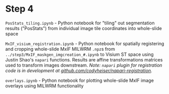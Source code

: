 # Step 4

`PosStats_tiling.ipynb` - Python notebook for "tiling" out segmentation results ("PosStats") from individual image tile coordinates into whole-slide space

`MxIF_visium_registration.ipynb` - Python notebook for spatially registering and cropping whole-slide MxIF MILWRM `.npz`s from `../step3/MxIF_maskgen_imgcreation_#.ipynb` to Visium ST space using Justin Shao's `napari` functions. Results are affine transformations matrices used to transform images downstream. *Note: `napari` plugin for registration code is in development at [github.com/codyheiser/napari-registration](github.com/codyheiser/napari-registration).*

`overlays.ipynb` - Python notebook for plotting whole-slide MxIF image overlays using MILWRM functionality
